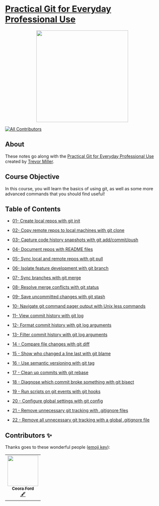 # [Practical Git for Everyday Professional Use](https://egghead.io/courses/practical-git-for-everyday-professional-use)

<p align="center"><img src="https://d2eip9sf3oo6c2.cloudfront.net/series/square_covers/000/000/050/full/egghead-practical-git-course.png" width="300"/></p>

<p align="center">
<!-- ALL-CONTRIBUTORS-BADGE:START - Do not remove or modify this section -->
    
[![All Contributors](https://img.shields.io/badge/all_contributors-1-orange.svg?style=flat-square)](#contributors-)
    
<!-- ALL-CONTRIBUTORS-BADGE:END -->
</p>

## About

These notes go along with the [Practical Git for Everyday Professional Use](https://egghead.io/courses/practical-git-for-everyday-professional-use) created by [Trevor Miller](https://trevordmiller.com
).

## Course Objective

In this course, you will learn the basics of using git, as well as some more advanced commands that you should find useful!

## Table of Contents

- [01- Create local repos with git init](01-Create-local-repos-with-git-init.md)

- [02- Copy remote repos to local machines with git clone](02-Copy-remote-repos-to-local-machines-with-git-clone.md)

- [03- Capture code history snapshots with git add/commit/push](03-Capture-code-history-snapshots-with-git-add/commit/push.md)

- [04- Document repos with README files](04-Document-repos-with-README-files.md)

- [05- Sync local and remote repos with git pull](05-Sync-local-and-remote-repos-with-git-pull.md)

- [06- Isolate feature development with git branch](06-Isolate-feature-development-with-git-branch.md)

- [07- Sync branches with git merge](07-Sync-branches-with-git-merge.md)

- [08- Resolve merge conflicts with git status](08-Resolve-merge-conflicts-with-git-status.md)

- [09- Save uncommitted changes with git stash](09-Save-uncommitted-changes-with-git-stash.md)

- [10- Navigate git command pager output with Unix less commands](10-Navigate-git-command-pager-output-with-Unix-less-commands.md)

- [11- View commit history with git log](11-View-commit-history-with-git-log.md)

- [12- Format commit history with git log arguments](12-Format-commit-history-with-git-log-arguments.md)

- [13- Filter commit history with git log arguments](13-Filter-commit-history-with-git-log-arguments.md)

- [14 - Compare file changes with git diff](14-Compare-file-changes-with-git-diff.md)

- [15 - Show who changed a line last with git blame](15-Show-who-changed-a-line-last-with-git-blame.md)

- [16 - Use semantic versioning with git tag](16-Use-semantic-versioning-with-git-tag.md)

- [17 - Clean up commits with git rebase](17-Clean-up-commits-with-git-rebase.md)

- [18 - Diagnose which commit broke something with git bisect](18-Diagnose-which-commit-broke-something-with-git-bisect.md)

- [19 - Run scripts on git events with git hooks](19-Run-scripts-on-git-events-with-git-hooks.md)

- [20 - Configure global settings with git config](20-Configure-global-settings-with-git-config.md)

- [21 - Remove unnecessary git tracking with .gitignore files](21-Remove-unnecessary-git-tracking-with-gitignore-files.md)

- [22 - Remove all unnecessary git tracking with a global .gitignore file](22-Remove-all-unnecessary-git-tracking-with-a-global-gitignore-file.md)



## Contributors ✨

Thanks goes to these wonderful people ([emoji key](https://allcontributors.org/docs/en/emoji-key)):


<table>
  <tr>
    <td align="center"><a href="https://github.com/ceoraford"><img src="https://avatars0.githubusercontent.com/u/41582216?s=460&u=83ed3fbb6b1ace73e1416cdef73af239e2746f23&v=4" width="100px;" alt=""/><br /><sub><b>Ceora Ford</b></sub></a><br /><a href="#content-ceoraford" title="Content">🖋</a></td>
</table>
